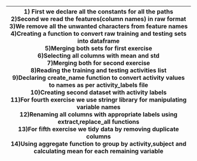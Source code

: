 | 1) First we declare all the constants for all the paths<br>2)Second we read the features(column names) in raw format<br>3)We remove all the unwanted characters from feature names<br>4)Creating a function to convert raw training and testing sets into dataframe<br>5)Merging both sets for first exercise<br>6)Selecting all columns with mean and std<br>7)Merging both for second exercise<br>8)Reading the training and testing activities list<br>9)Declaring create_name function to convert activity values to names as per activity_labels file<br>10)Creating second dataset with activity labels<br>11)For fourth exercise we use stringr library for manipulating variable names<br>12)Renaming all columns with appropriate labels using extract,replace_all functions<br>13)For fifth exercise we tidy data by removing duplicate columns<br>14)Using aggregate function to group by activity,subject and calculating mean for each remaining variable |
|------------------------------------------------------------------------------------------------------------------------------------------------------------------------------------------------------------------------------------------------------------------------------------------------------------------------------------------------------------------------------------------------------------------------------------------------------------------------------------------------------------------------------------------------------------------------------------------------------------------------------------------------------------------------------------------------------------------------------------------------------------------------------------------------------------------------------------------------------------------------------------------------------------------------------------------------------------------------|